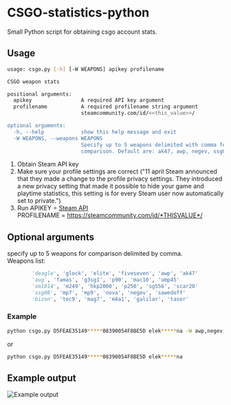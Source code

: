 # CSGO-statistics-python
Small Python script for obtaining csgo account stats.

## Usage
```bash
usage: csgo.py [-h] [-W WEAPONS] apikey profilename

CSGO weapon stats

positional arguments:
  apikey                A required API key argument
  profilename           A required profilename string argument
                        steamcommunity.com/id/<<this_value>>/

optional arguments:
  -h, --help            show this help message and exit
  -W WEAPONS, --weapons WEAPONS
                        Specify up to 5 weapons delimited with comma for
                        comparison. Default are: ak47, awp, negev, ssg08, m4a1
```
1. Obtain Steam API key
2. Make sure your profile settings are correct ("11 april Steam announced that they made a change to the profile privacy settings. They introduced a new privacy setting that made it possible to hide your game and playtime statistics, this setting is for every Steam user now automatically set to private.")
3. Run
APIKEY = [Steam API](https://steamcommunity.com/dev/apikey)  
PROFILENAME = https://steamcommunity.com/id/*THISVALUE*/  
## Optional arguments
specify up to 5 weapons for comparison delimited by comma.   
Weapons list:
```python
        'deagle', 'glock', 'elite', 'fiveseven', 'awp', 'ak47'  
        'aug', 'famas', 'g3sg1', 'p90', 'mac10', 'ump45'  
        'xm1014', 'm249', 'hkp2000', 'p250', 'sg556', 'scar20'  
        'ssg08', 'mp7', 'mp9', 'nova', 'negev', 'sawedoff'  
        'bizon', 'tec9', 'mag7', 'm4a1', 'galilar', 'taser'  
```
### Example 
```bash
python csgo.py D5FEAE35149*****08390054F8BE5D elek*****na -W awp,negev,ak47
```
or
```bash
python csgo.py D5FEAE35149*****08390054F8BE5D elek*****na
```
## Example output
![Example output](https://maciekmajek2.usermd.net/media/Figure_1.png)
